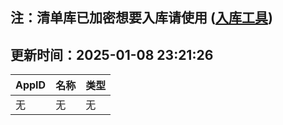 ## 注：清单库已加密想要入库请使用 ([入库工具](https://github.com/BlankTMing/ManifestAutoUpdate/releases))

## 更新时间：2025-01-08 23:21:26
| AppID | 名称 | 类型  |
| :-------------------- | :----------------------------- | :----------- |
| 无 | 无 | 无 |

